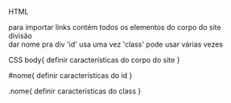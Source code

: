 HTML
<head>
    para importar links

<body>
    contém todos os elementos do corpo do site

<div> divisão
    <div id="nome"> <div class="nome"> dar nome pra div
        'id' usa uma vez
        'class' pode usar várias vezes

CSS
body{
    definir características do corpo do site
}

#nome{
    definir características do id
}

.nome{
    definir características do class
}